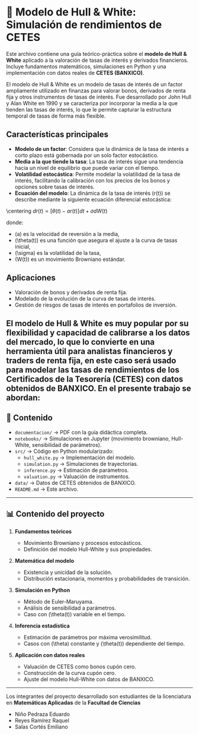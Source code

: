 # 📘 Modelo de Hull & White: Simulación de rendimientos de CETES

Este archivo contiene una guía teórico-práctica sobre el **modelo de Hull & White** aplicado a la valoración de tasas de interés y derivados financieros.  Incluye fundamentos matemáticos, simulaciones en Python y una implementación con datos reales de **CETES (BANXICO)**.

El modelo de Hull & White es un modelo de tasas de interés de un factor ampliamente utilizado en finanzas para valorar bonos, derivados de renta fija y otros instrumentos de tasas de interés. Fue desarrollado por John Hull y Alan White en 1990 y se caracteriza por incorporar la media a la que tienden las tasas de interés, lo que le permite capturar la estructura temporal de tasas de forma más flexible.

## Características principales
- **Modelo de un factor**: Considera que la dinámica de la tasa de interés a corto plazo está gobernada por un solo factor estocástico.
- **Media a la que tiende la tasa**: La tasa de interés sigue una tendencia hacia un nivel de equilibrio que puede variar con el tiempo.
- **Volatilidad estocástica**: Permite modelar la volatilidad de la tasa de interés, facilitando la calibración con los precios de los bonos y opciones sobre tasas de interés.
- **Ecuación del modelo**: La dinámica de la tasa de interés \(r(t)\) se describe mediante la siguiente ecuación diferencial estocástica:

\centering
$dr(t) = [\theta(t) - a r(t)] dt + \sigma dW(t)$


donde:
- \(a\) es la velocidad de reversión a la media,
- \(\theta(t)\) es una función que asegura el ajuste a la curva de tasas inicial,
- \(\sigma\) es la volatilidad de la tasa,
- \(W(t)\) es un movimiento Browniano estándar.

## Aplicaciones
- Valoración de bonos y derivados de renta fija.
- Modelado de la evolución de la curva de tasas de interés.
- Gestión de riesgos de tasas de interés en portafolios de inversión.

El modelo de Hull & White es muy popular por su flexibilidad y capacidad de calibrarse a los datos del mercado, lo que lo convierte en una herramienta útil para analistas financieros y traders de renta fija, en este caso será usado para modelar las tasas de rendimientos de los Certificados de la Tesorería (CETES) con datos obtenidos de BANXICO. En el presente trabajo se abordan:
---

## 📂 Contenido

- `documentacion/` → PDF con la guía didáctica completa.
- `notebooks/` → Simulaciones en Jupyter (movimiento browniano, Hull-White, sensibilidad de parámetros).
- `src/` → Código en Python modularizado:
  - `hull_white.py` → Implementación del modelo.
  - `simulation.py` → Simulaciones de trayectorias.
  - `inference.py` → Estimación de parámetros.
  - `valuation.py` → Valuación de instrumentos.
- `data/` → Datos de CETES obtenidos de BANXICO.
- `README.md` → Este archivo.

---

## 📊 Contenido del proyecto

1. **Fundamentos teóricos**
   - Movimiento Browniano y procesos estocásticos.
   - Definición del modelo Hull-White y sus propiedades.

2. **Matemática del modelo**
   - Existencia y unicidad de la solución.
   - Distribución estacionaria, momentos y probabilidades de transición.

3. **Simulación en Python**
   - Método de Euler-Maruyama.
   - Análisis de sensibilidad a parámetros.
   - Caso con \(\theta(t)\) variable en el tiempo.

4. **Inferencia estadística**
   - Estimación de parámetros por máxima verosimilitud.
   - Casos con \(\theta\) constante y \(\theta(t)\) dependiente del tiempo.

5. **Aplicación con datos reales**
   - Valuación de CETES como bonos cupón cero.
   - Construcción de la curva cupón cero.
   - Ajuste del modelo Hull-White con datos de BANXICO.

---

Los integrantes del proyecto desarrollado son estudiantes de la licenciatura en **Matemáticas Aplicadas** de la **Facultad de Ciencias** 

- Niño Pedraza Eduardo
- Reyes Ramírez Raquel
- Salas Cortés Emiliano
